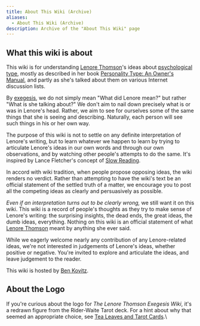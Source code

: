 ```yaml
---
title: About This Wiki (Archive)
aliases:
  - About This Wiki (Archive)
description: Archive of the "About This Wiki" page
---
```


## What this wiki is about

This wiki is for understanding [Lenore Thomson](https://web.archive.org/web/20071014043137/http://greenlightwiki.com/lenore-exegesis/Lenore_Thomson)'s ideas about [psychological type](https://web.archive.org/web/20071014043137/http://greenlightwiki.com/lenore-exegesis/psychological_type), mostly as described in her book [Personality Type: An Owner's Manual](https://web.archive.org/web/20071014043137/http://www.amazon.com/exec/obidos/ASIN/0877739870/ref=ase_greenlightwik-20), and partly as she's talked about them on various Internet discussion lists.

By [exegesis](/wiki/fundamentals/exegesis), we do not simply mean "What did Lenore mean?" but rather "What is she talking about?" We don't aim to nail down precisely what is or was in Lenore's head. Rather, we aim to see for ourselves some of the same things that she is seeing and describing. Naturally, each person will see such things in his or her own way.

The purpose of this wiki is not to settle on any definite interpretation of Lenore's writing, but to learn whatever we happen to learn by trying to articulate Lenore's ideas in our own words and through our own observations, and by watching other people's attempts to do the same. It's inspired by Lance Fletcher's concept of [Slow Reading](https://www.chrisjohnsphd.net/uploads/5/0/2/0/50201359/slow_reading_long.pdf).

In accord with wiki tradition, when people propose opposing ideas, the wiki renders no verdict. Rather than attempting to have the wiki's text be an official statement of the settled truth of a matter, we encourage you to post all the competing ideas as clearly and persuasively as possible.

_Even if an interpretation turns out to be clearly wrong,_ we still want it on this wiki. This wiki is a record of people's thoughts as they try to make sense of Lenore's writing: the surprising insights, the dead ends, the great ideas, the dumb ideas, everything. Nothing on this wiki is an official statement of what [Lenore Thomson](/wiki/people-and-systems/lenore-thomson) meant by anything she ever said.

While we eagerly welcome nearly any contribution of any Lenore-related ideas, we're not interested in judgements of Lenore's ideas, whether positive or negative. You're invited to explore and articulate the ideas, and leave judgement to the reader.

This wiki is hosted by [Ben Kovitz](https://web.archive.org/web/20071014043137/http://greenlightwiki.com/lenore-exegesis/Ben_Kovitz).

## About the Logo

If you're curious about the logo for _The Lenore Thomson Exegesis Wiki_, it's a redrawn figure from the Rider-Waite Tarot deck. For a hint about why that seemed an appropriate choice, see [Tea Leaves and Tarot Cards](/wiki/tea-leaves-and-tarot-cards).\
